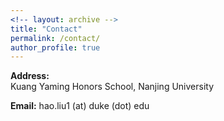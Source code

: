 ```yaml
---
<!-- layout: archive -->
title: "Contact"
permalink: /contact/
author_profile: true
---
```


**Address:**<br>
Kuang Yaming Honors School, Nanjing University<br>


**Email:** hao.liu1 (at) duke (dot) edu
